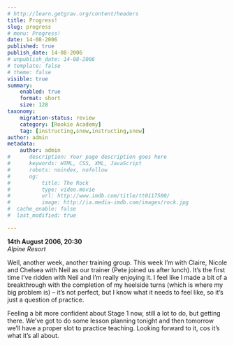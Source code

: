 ```yaml
---
# http://learn.getgrav.org/content/headers
title: Progress!
slug: progress
# menu: Progress!
date: 14-08-2006
published: true
publish_date: 14-08-2006
# unpublish_date: 14-08-2006
# template: false
# theme: false
visible: true
summary:
    enabled: true
    format: short
    size: 128
taxonomy:
    migration-status: review
    category: [Rookie Academy]
    tag: [instructing,snow,instructing,snow]
author: admin
metadata:
    author: admin
#      description: Your page description goes here
#      keywords: HTML, CSS, XML, JavaScript
#      robots: noindex, nofollow
#      og:
#          title: The Rock
#          type: video.movie
#          url: http://www.imdb.com/title/tt0117500/
#          image: http://ia.media-imdb.com/images/rock.jpg
#  cache_enable: false
#  last_modified: true

---
```


**14th August 2006, 20:30**  
*Alpine Resort*

Well, another week, another training group. This week I’m with Claire, Nicole and Chelsea with Neil as our trainer (Pete joined us after lunch). It’s the first time I’ve ridden with Neil and I’m really enjoying it. I feel like I made a bit of a breakthrough with the completion of my heelside turns (which is where my big problem is) – it’s not perfect, but I know what it needs to feel like, so it’s just a question of practice.

Feeling a bit more confident about Stage 1 now, still a lot to do, but getting there. We’ve got to do some lesson planning tonight and then tomorrow we’ll have a proper slot to practice teaching. Looking forward to it, cos it’s what it’s all about.